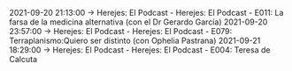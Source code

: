 2021-09-20 21:13:00 -> Herejes: El Podcast - Herejes: El Podcast - E011: La farsa de la medicina alternativa (con el Dr Gerardo García)
2021-09-20 23:57:00 -> Herejes: El Podcast - Herejes: El Podcast - E079: Terraplanismo:Quiero ser distinto (con Ophelia Pastrana)
2021-09-21 18:29:00 -> Herejes: El Podcast - Herejes: El Podcast - E004: Teresa de Calcuta
